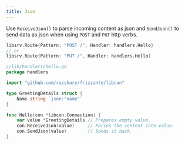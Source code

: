 ```yaml
---
title: Json
---
```


Use `ReceiveJson()` to parse incoming content as json and `SendJson()` to send data as json when using `POST` and `PUT` http verbs.

```go
libsrv.Route{Pattern: "POST /", Handler: handlers.Hello}
// or
libsrv.Route{Pattern: "PUT /", Handler: handlers.Hello}
```

```go
//lib/handlers/hello.go
package handlers

import "github.com/razshare/frizzante/libcon"

type GreetingDetails struct {
    Name string `json:"name"`
}

func Hello(con *libcon.Connection) {
    var value *GreetingDetails // Prepares empty value.
    con.ReceiveJson(value)     // Parses the content into value.
    con.SendJson(value)        // Sends it back.
}
```